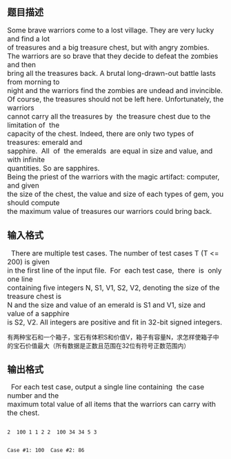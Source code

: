 ## 题目描述

<p><span style="font-size: medium">Some brave warriors come to a lost village. They are very lucky and find a lot <br> of treasures and a big treasure chest, but with angry zombies. <br> The warriors are so brave that they decide to defeat the zombies and then <br> bring all the treasures back. A brutal long-drawn-out battle lasts from morning to <br> night and the warriors find the zombies are undead and invincible. <br> Of course, the treasures should not be left here. Unfortunately, the warriors <br> cannot carry all the treasures by  the treasure chest due to the  limitation of  the <br> capacity of the chest. Indeed, there are only two types of treasures: emerald and <br> sapphire.  All  of  the emeralds  are equal in size and value, and with infinite <br> quantities. So are sapphires. <br> Being the priest of the warriors with the magic artifact: computer, and given <br> the size of the chest, the value and size of each types of gem, you should compute <br> the maximum value of treasures our warriors could bring back. </span></p>

## 输入格式

<p><span style="font-size: medium">  There are multiple test cases. The number of test cases T (T <= 200) is given <br> in the first line of the input file.  For  each test case,  there  is  only one line <br> containing five integers N, S1, V1, S2, V2, denoting the size of the treasure chest is <br> N and the size and value of an emerald is S1 and V1, size and value of a sapphire <br> is S2, V2. All integers are positive and fit in 32-bit signed integers. </span></p>
<p><span style="font-size: medium"><!--StartFragment --> </span></p>
<div>
 有两种宝石和一个箱子，宝石有体积S和价值V，箱子有容量N，求怎样使箱子中的宝石价值最大（所有数据是正数且范围在32位有符号正数范围内）
</div>
<p></p>

## 输出格式

<p><span style="font-size: medium">  For each test case, output a single line containing  the case number and the <br> maximum total value of all items that the warriors can carry with the chest. </span></p>

```input1
2  100 1 1 2 2  100 34 34 5 3
```
```output1
Case #1: 100  Case #2: 86
```
